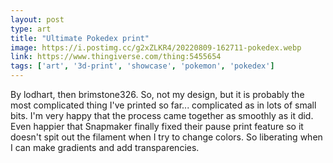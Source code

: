 ```yaml
---
layout: post
type: art
title: "Ultimate Pokedex print"
image: https://i.postimg.cc/g2xZLKR4/20220809-162711-pokedex.webp
link: https://www.thingiverse.com/thing:5455654
tags: ['art', '3d-print', 'showcase', 'pokemon', 'pokedex']
---
```

By lodhart, then brimstone326.  So, not my design, but it is probably the most complicated thing I've printed so far... complicated as in lots of small bits.  I'm very happy that the process came together as smoothly as it did.  Even happier that Snapmaker finally fixed their pause print feature so it doesn't spit out the filament when I try to change colors.  So liberating when I can make gradients and add transparencies.
